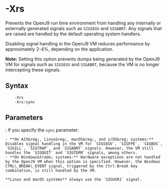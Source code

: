 <!--
* Copyright (c) 2017, 2019 IBM Corp. and others
*
* This program and the accompanying materials are made
* available under the terms of the Eclipse Public License 2.0
* which accompanies this distribution and is available at
* https://www.eclipse.org/legal/epl-2.0/ or the Apache
* License, Version 2.0 which accompanies this distribution and
* is available at https://www.apache.org/licenses/LICENSE-2.0.
*
* This Source Code may also be made available under the
* following Secondary Licenses when the conditions for such
* availability set forth in the Eclipse Public License, v. 2.0
* are satisfied: GNU General Public License, version 2 with
* the GNU Classpath Exception [1] and GNU General Public
* License, version 2 with the OpenJDK Assembly Exception [2].
*
* [1] https://www.gnu.org/software/classpath/license.html
* [2] http://openjdk.java.net/legal/assembly-exception.html
*
* SPDX-License-Identifier: EPL-2.0 OR Apache-2.0 OR GPL-2.0 WITH
* Classpath-exception-2.0 OR LicenseRef-GPL-2.0 WITH Assembly-exception
-->

# -Xrs

Prevents the OpenJ9 run time environment from handling any internally or externally generated signals such as `SIGSEGV` and `SIGABRT`. Any signals that are raised are handled by the default operating system handlers.

Disabling signal handling in the OpenJ9 VM reduces performance by approximately 2-4%, depending on the application.

<i class="fa fa-pencil-square-o" aria-hidden="true"></i> **Note:** Setting this option prevents dumps being generated by the OpenJ9 VM for signals such as `SIGSEGV` and `SIGABRT`, because the VM is no longer intercepting these signals.

## Syntax

        -Xrs
        -Xrs:sync

## Parameters

: If you specify the `sync` parameter:

    - **On AIX&reg;, Linux&reg;, macOS&reg;, and z/OS&reg; systems:** Disables signal handling in the VM for `SIGSEGV`, `SIGFPE`, `SIGBUS`, `SIGILL`, `SIGTRAP`, and `SIGABRT` signals. However, the VM still handles the `SIGQUIT` and `SIGTERM` signals, among others.
    - **On Windows&trade; systems:** Hardware exceptions are not handled by the OpenJ9 VM when this option is specified. However, the Windows CTRL\_BREAK\_EVENT signal, triggered by the Ctrl-Break key combination, is still handled by the VM.

    **Linux and macOS systems** always use the `SIGUSR1` signal.

<!-- ==== END OF TOPIC ==== xrs.md ==== -->
